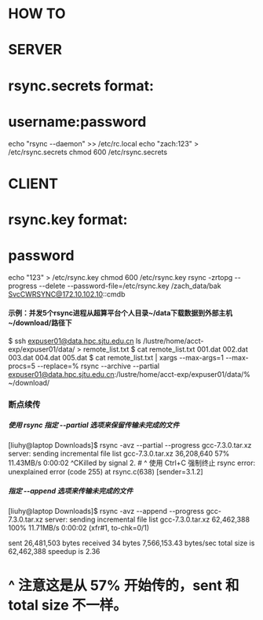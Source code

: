 # HOW TO 
# SERVER 
# rsync.secrets format:
# username:password

echo "rsync --daemon" >> /etc/rc.local
echo "zach:123" > /etc/rsync.secrets
chmod 600 /etc/rsync.secrets

# CLIENT
# rsync.key format:
# password
echo "123" > /etc/rsync.key
chmod 600 /etc/rsync.key
rsync -zrtopg  --progress --delete --password-file=/etc/rsync.key /zach_data/bak  SvcCWRSYNC@172.10.102.10::cmdb

#### 示例：并发5个rsync进程从超算平台个人目录~/data下载数据到外部主机~/download/路径下
$ ssh expuser01@data.hpc.sjtu.edu.cn ls /lustre/home/acct-exp/expuser01/data/ > remote_list.txt
$ cat remote_list.txt
  001.dat
  002.dat
  003.dat
  004.dat
  005.dat
$ cat remote_list.txt | xargs --max-args=1 --max-procs=5 --replace=% rsync --archive --partial expuser01@data.hpc.sjtu.edu.cn:/lustre/home/acct-exp/expuser01/data/% ~/download/

### 断点续传
##### 使用 rsync 指定 --partial 选项来保留传输未完成的文件
[liuhy@laptop Downloads]$ rsync -avz --partial --progress gcc-7.3.0.tar.xz server:
sending incremental file list
gcc-7.3.0.tar.xz
     36,208,640  57%   11.43MB/s    0:00:02  ^CKilled by signal 2.
                                           # ^ 使用 Ctrl+C 强制终止
rsync error: unexplained error (code 255) at rsync.c(638) [sender=3.1.2]
##### 指定 --append 选项来传输未完成的文件
[liuhy@laptop Downloads]$ rsync -avz --append --progress gcc-7.3.0.tar.xz server:
sending incremental file list
gcc-7.3.0.tar.xz
     62,462,388 100%   11.71MB/s    0:00:02 (xfr#1, to-chk=0/1)

sent 26,481,503 bytes  received 34 bytes  7,566,153.43 bytes/sec
total size is 62,462,388  speedup is 2.36
  # ^ 注意这是从 57% 开始传的，sent 和 total size 不一样。
